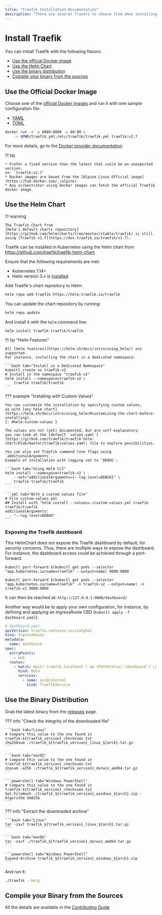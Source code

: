 ```yaml
---
title: "Traefik Installation Documentation"
description: "There are several flavors to choose from when installing Traefik Proxy. Get started with Traefik Proxy, and read the technical documentation."
---
```


# Install Traefik

You can install Traefik with the following flavors:

* [Use the official Docker image](./#use-the-official-docker-image)
* [Use the Helm Chart](./#use-the-helm-chart)
* [Use the binary distribution](./#use-the-binary-distribution)
* [Compile your binary from the sources](./#compile-your-binary-from-the-sources)

## Use the Official Docker Image

Choose one of the [official Docker images](https://hub.docker.com/_/traefik) and run it with one sample configuration file:

* [YAML](https://raw.githubusercontent.com/traefik/traefik/v2.7/traefik.sample.yml)
* [TOML](https://raw.githubusercontent.com/traefik/traefik/v2.7/traefik.sample.toml)

```bash
docker run -d -p 8080:8080 -p 80:80 \
    -v $PWD/traefik.yml:/etc/traefik/traefik.yml traefik:v2.7
```

For more details, go to the [Docker provider documentation](../providers/docker.md)

!!! tip

    * Prefer a fixed version than the latest that could be an unexpected version.
    ex: `traefik:v2.7`
    * Docker images are based from the [Alpine Linux Official image](https://hub.docker.com/_/alpine).
    * Any orchestrator using docker images can fetch the official Traefik docker image.

## Use the Helm Chart

!!! warning

    The Traefik Chart from
    [Helm's default charts repository](https://github.com/helm/charts/tree/master/stable/traefik) is still using [Traefik v1.7](https://doc.traefik.io/traefik/v1.7).

Traefik can be installed in Kubernetes using the Helm chart from <https://github.com/traefik/traefik-helm-chart>.

Ensure that the following requirements are met:

* Kubernetes 1.14+
* Helm version 3.x is [installed](https://helm.sh/docs/intro/install/)

Add Traefik's chart repository to Helm:

```bash
helm repo add traefik https://helm.traefik.io/traefik
```

You can update the chart repository by running:

```bash
helm repo update
```

And install it with the `helm` command line:

```bash
helm install traefik traefik/traefik
```

!!! tip "Helm Features"

    All [Helm features](https://helm.sh/docs/intro/using_helm/) are supported.
    For instance, installing the chart in a dedicated namespace:

    ```bash tab="Install in a Dedicated Namespace"
    kubectl create ns traefik-v2
    # Install in the namespace "traefik-v2"
    helm install --namespace=traefik-v2 \
        traefik traefik/traefik
    ```

??? example "Installing with Custom Values"

    You can customize the installation by specifying custom values,
    as with [any helm chart](https://helm.sh/docs/intro/using_helm/#customizing-the-chart-before-installing).
    {: #helm-custom-values }

    The values are not (yet) documented, but are self-explanatory:
    you can look at the [default `values.yaml`](https://github.com/traefik/traefik-helm-chart/blob/master/traefik/values.yaml) file to explore possibilities.

    You can also set Traefik command line flags using `additionalArguments`.
    Example of installation with logging set to `DEBUG`:

    ```bash tab="Using Helm CLI"
    helm install --namespace=traefik-v2 \
        --set="additionalArguments={--log.level=DEBUG}" \
        traefik traefik/traefik
    ```

    ```yml tab="With a custom values file"
    # File custom-values.yml
    ## Install with "helm install --values=./custom-values.yml traefik traefik/traefik
    additionalArguments:
      - "--log.level=DEBUG"
    ```

### Exposing the Traefik dashboard

This HelmChart does not expose the Traefik dashboard by default, for security concerns.
Thus, there are multiple ways to expose the dashboard.
For instance, the dashboard access could be achieved through a port-forward:

```shell tab="Without dedicated namespace"
kubectl port-forward $(kubectl get pods --selector "app.kubernetes.io/name=traefik" --output=name) 9000:9000
```

```shell tab="With dedicated namespace"
kubectl port-forward $(kubectl get pods --selector "app.kubernetes.io/name=traefik" -n traefik-v2 --output=name) -n traefik-v2 9000:9000
```

It can then be reached at: `http://127.0.0.1:9000/dashboard/`

Another way would be to apply your own configuration, for instance,
by defining and applying an IngressRoute CRD (`kubectl apply -f dashboard.yaml`):

```yaml
# dashboard.yaml
apiVersion: traefik.containo.us/v1alpha1
kind: IngressRoute
metadata:
  name: dashboard
spec:
  entryPoints:
    - web
  routes:
    - match: Host(`traefik.localhost`) && (PathPrefix(`/dashboard`) || PathPrefix(`/api`))
      kind: Rule
      services:
        - name: api@internal
          kind: TraefikService
```

## Use the Binary Distribution

Grab the latest binary from the [releases](https://github.com/traefik/traefik/releases) page.

??? info "Check the integrity of the downloaded file"

    ```bash tab="Linux"
    # Compare this value to the one found in traefik-${traefik_version}_checksums.txt
    sha256sum ./traefik_${traefik_version}_linux_${arch}.tar.gz
    ```

    ```bash tab="macOS"
    # Compare this value to the one found in traefik-${traefik_version}_checksums.txt
    shasum -a256 ./traefik_${traefik_version}_darwin_amd64.tar.gz
    ```

    ```powershell tab="Windows PowerShell"
    # Compare this value to the one found in traefik-${traefik_version}_checksums.txt
    Get-FileHash ./traefik_${traefik_version}_windows_${arch}.zip -Algorithm SHA256
    ```

??? info "Extract the downloaded archive"

    ```bash tab="Linux"
    tar -zxvf traefik_${traefik_version}_linux_${arch}.tar.gz
    ```

    ```bash tab="macOS"
    tar -zxvf ./traefik_${traefik_version}_darwin_amd64.tar.gz
    ```

    ```powershell tab="Windows PowerShell"
    Expand-Archive traefik_${traefik_version}_windows_${arch}.zip
    ```

And run it:

```bash
./traefik --help
```

## Compile your Binary from the Sources

All the details are available in the [Contributing Guide](../contributing/building-testing.md)
